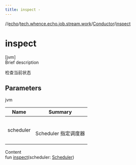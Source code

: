 ```yaml
---
title: inspect -
---
```

//[echo](../../index.md)/[tech.whence.echo.job.stream.work](../index.md)/[Conductor](index.md)/[inspect](inspect.md)



# inspect  
[jvm]  
Brief description  


检查当前状态



## Parameters  
  
jvm  
  
|  Name|  Summary| 
|---|---|
| scheduler| <br><br>Scheduler 指定调度器<br><br>
  
  
Content  
fun [inspect](inspect.md)(scheduler: [Scheduler](../-scheduler/index.md))  



